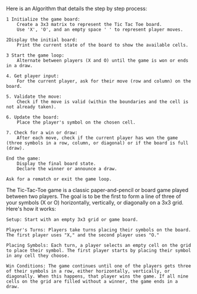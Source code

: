 Here is an Algorithm that details the step by step process:

    1 Initialize the game board:
        Create a 3x3 matrix to represent the Tic Tac Toe board.
        Use 'X', 'O', and an empty space ' ' to represent player moves.

    2Display the initial board:
        Print the current state of the board to show the available cells.

    3 Start the game loop:
        Alternate between players (X and O) until the game is won or ends in a draw.

    4. Get player input:
        For the current player, ask for their move (row and column) on the board.

    5. Validate the move:
        Check if the move is valid (within the boundaries and the cell is not already taken).

    6. Update the board:
        Place the player's symbol on the chosen cell.

    7. Check for a win or draw:
        After each move, check if the current player has won the game (three symbols in a row, column, or diagonal) or if the board is full (draw).

    End the game:
        Display the final board state.
        Declare the winner or announce a draw.

    Ask for a rematch or exit the game loop.


The Tic-Tac-Toe game is a classic paper-and-pencil or board game played between two players. The goal is to be the first to form a line of three of your symbols (X or O) horizontally, vertically, or diagonally on a 3x3 grid. Here's how it works:

    Setup: Start with an empty 3x3 grid or game board.

    Player's Turns: Players take turns placing their symbols on the board. The first player uses "X," and the second player uses "O."

    Placing Symbols: Each turn, a player selects an empty cell on the grid to place their symbol. The first player starts by placing their symbol in any cell they choose.

    Win Conditions: The game continues until one of the players gets three of their symbols in a row, either horizontally, vertically, or diagonally. When this happens, that player wins the game. If all nine cells on the grid are filled without a winner, the game ends in a draw.